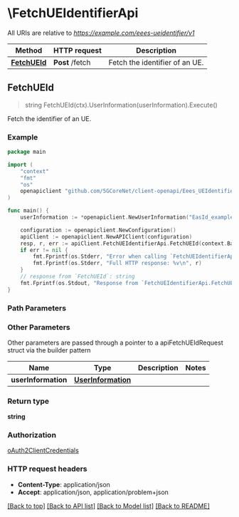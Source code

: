 # \FetchUEIdentifierApi

All URIs are relative to *https://example.com/eees-ueidentifier/v1*

Method | HTTP request | Description
------------- | ------------- | -------------
[**FetchUEId**](FetchUEIdentifierApi.md#FetchUEId) | **Post** /fetch | Fetch the identifier of an UE.



## FetchUEId

> string FetchUEId(ctx).UserInformation(userInformation).Execute()

Fetch the identifier of an UE.

### Example

```go
package main

import (
    "context"
    "fmt"
    "os"
    openapiclient "github.com/5GCoreNet/client-openapi/Eees_UEIdentifier"
)

func main() {
    userInformation := *openapiclient.NewUserInformation("EasId_example", openapiclient.IpAddr{Interface{}: new(interface{})}) // UserInformation | 

    configuration := openapiclient.NewConfiguration()
    apiClient := openapiclient.NewAPIClient(configuration)
    resp, r, err := apiClient.FetchUEIdentifierApi.FetchUEId(context.Background()).UserInformation(userInformation).Execute()
    if err != nil {
        fmt.Fprintf(os.Stderr, "Error when calling `FetchUEIdentifierApi.FetchUEId``: %v\n", err)
        fmt.Fprintf(os.Stderr, "Full HTTP response: %v\n", r)
    }
    // response from `FetchUEId`: string
    fmt.Fprintf(os.Stdout, "Response from `FetchUEIdentifierApi.FetchUEId`: %v\n", resp)
}
```

### Path Parameters



### Other Parameters

Other parameters are passed through a pointer to a apiFetchUEIdRequest struct via the builder pattern


Name | Type | Description  | Notes
------------- | ------------- | ------------- | -------------
 **userInformation** | [**UserInformation**](UserInformation.md) |  | 

### Return type

**string**

### Authorization

[oAuth2ClientCredentials](../README.md#oAuth2ClientCredentials)

### HTTP request headers

- **Content-Type**: application/json
- **Accept**: application/json, application/problem+json

[[Back to top]](#) [[Back to API list]](../README.md#documentation-for-api-endpoints)
[[Back to Model list]](../README.md#documentation-for-models)
[[Back to README]](../README.md)


